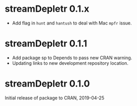 # streamDepletr 0.1.x
 - Add flag in `hunt` and `hantush` to deal with Mac `mpfr` issue.

# streamDepletr 0.1.1
 - Add package sp to Depends to pass new CRAN warning.
 - Updating links to new development repository location.

# streamDepletr 0.1.0

Initial release of package to CRAN, 2019-04-25